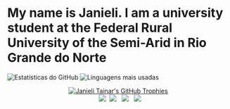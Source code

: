 
# My name is Janieli. I am a university student at the Federal Rural University of the Semi-Arid in Rio Grande do Norte


![Estatísticas do GitHub](https://github-readme-stats.vercel.app/api?username=JanieliSilva&show_icons=true&title_color=800080&icon_color=800080&text_color=800080&bg_color=FFFFFF) 
![Linguagens mais usadas](https://github-readme-stats.vercel.app/api/top-langs/?username=JanieliSilva&hide_border=true&layout=compact&langs_count=10&title_color=800080&text_color=800080&bg_color=FFFFFF)

<div align="center">
  <a href="https://github.com/ryo-ma/github-profile-trophy">
    <img src="https://github-profile-trophy.vercel.app/?username=JanieliSilva&theme=dark&rank_colors=800080&title_color=800080&text_color=800080&no-bg=true&margin-w=4&margin-h=4&row=1&column=3&animation=true" alt="Janieli Tainar's GitHub Trophies" />
  </a>
</div>

<div align="center">
  <a href="https://instagram.com/thaynar_silver" target="_blank"><img src="https://img.shields.io/badge/-Instagram-%23E4405F?style=for-the-badge&logo=instagram&logoColor=white" target="_blank"></a>
 <a href="https://discord.gg/tainazinha3751" target="_blank"><img src="https://img.shields.io/badge/Discord-7289DA?style=for-the-badge&logo=discord&logoColor=white" target="_blank"></a>
  <a href = "mailto:tainasilver824@gmail.com"><img src="https://img.shields.io/badge/-Gmail-%23333?style=for-the-badge&logo=gmail&logoColor=white" target="_blank"></a>
  <a href="https://www.linkedin.com/in/janieli-tainar-806789271" target="_blank"><img src="https://img.shields.io/badge/-LinkedIn-%230077B5?style=for-the-badge&logo=linkedin&logoColor=white" target="_blank"></a>
</div>




